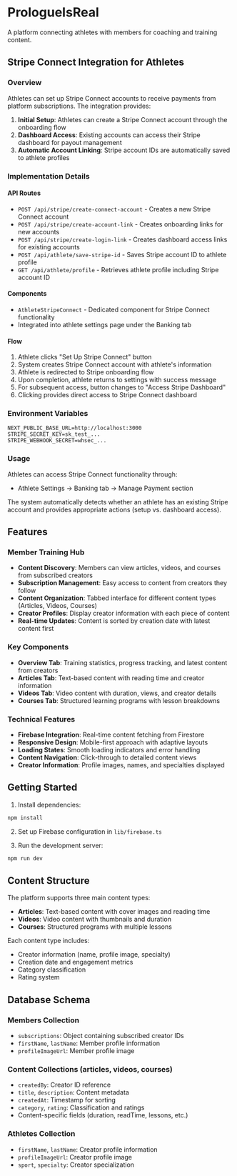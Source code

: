 # PrologueIsReal

A platform connecting athletes with members for coaching and training content.

## Stripe Connect Integration for Athletes

### Overview
Athletes can set up Stripe Connect accounts to receive payments from platform subscriptions. The integration provides:

1. **Initial Setup**: Athletes can create a Stripe Connect account through the onboarding flow
2. **Dashboard Access**: Existing accounts can access their Stripe dashboard for payout management
3. **Automatic Account Linking**: Stripe account IDs are automatically saved to athlete profiles

### Implementation Details

#### API Routes
- `POST /api/stripe/create-connect-account` - Creates a new Stripe Connect account
- `POST /api/stripe/create-account-link` - Creates onboarding links for new accounts
- `POST /api/stripe/create-login-link` - Creates dashboard access links for existing accounts
- `POST /api/athlete/save-stripe-id` - Saves Stripe account ID to athlete profile
- `GET /api/athlete/profile` - Retrieves athlete profile including Stripe account ID

#### Components
- `AthleteStripeConnect` - Dedicated component for Stripe Connect functionality
- Integrated into athlete settings page under the Banking tab

#### Flow
1. Athlete clicks "Set Up Stripe Connect" button
2. System creates Stripe Connect account with athlete's information
3. Athlete is redirected to Stripe onboarding flow
4. Upon completion, athlete returns to settings with success message
5. For subsequent access, button changes to "Access Stripe Dashboard"
6. Clicking provides direct access to Stripe Connect dashboard

### Environment Variables
```
NEXT_PUBLIC_BASE_URL=http://localhost:3000
STRIPE_SECRET_KEY=sk_test_...
STRIPE_WEBHOOK_SECRET=whsec_...
```

### Usage
Athletes can access Stripe Connect functionality through:
- Athlete Settings → Banking tab → Manage Payment section

The system automatically detects whether an athlete has an existing Stripe account and provides appropriate actions (setup vs. dashboard access).

## Features

### Member Training Hub
- **Content Discovery**: Members can view articles, videos, and courses from subscribed creators
- **Subscription Management**: Easy access to content from creators they follow
- **Content Organization**: Tabbed interface for different content types (Articles, Videos, Courses)
- **Creator Profiles**: Display creator information with each piece of content
- **Real-time Updates**: Content is sorted by creation date with latest content first

### Key Components
- **Overview Tab**: Training statistics, progress tracking, and latest content from creators
- **Articles Tab**: Text-based content with reading time and creator information
- **Videos Tab**: Video content with duration, views, and creator details
- **Courses Tab**: Structured learning programs with lesson breakdowns

### Technical Features
- **Firebase Integration**: Real-time content fetching from Firestore
- **Responsive Design**: Mobile-first approach with adaptive layouts
- **Loading States**: Smooth loading indicators and error handling
- **Content Navigation**: Click-through to detailed content views
- **Creator Information**: Profile images, names, and specialties displayed

## Getting Started

1. Install dependencies:
```bash
npm install
```

2. Set up Firebase configuration in `lib/firebase.ts`

3. Run the development server:
```bash
npm run dev
```

## Content Structure

The platform supports three main content types:
- **Articles**: Text-based content with cover images and reading time
- **Videos**: Video content with thumbnails and duration
- **Courses**: Structured programs with multiple lessons

Each content type includes:
- Creator information (name, profile image, specialty)
- Creation date and engagement metrics
- Category classification
- Rating system

## Database Schema

### Members Collection
- `subscriptions`: Object containing subscribed creator IDs
- `firstName`, `lastName`: Member profile information
- `profileImageUrl`: Member profile image

### Content Collections (articles, videos, courses)
- `createdBy`: Creator ID reference
- `title`, `description`: Content metadata
- `createdAt`: Timestamp for sorting
- `category`, `rating`: Classification and ratings
- Content-specific fields (duration, readTime, lessons, etc.)

### Athletes Collection
- `firstName`, `lastName`: Creator profile information
- `profileImageUrl`: Creator profile image
- `sport`, `specialty`: Creator specialization
